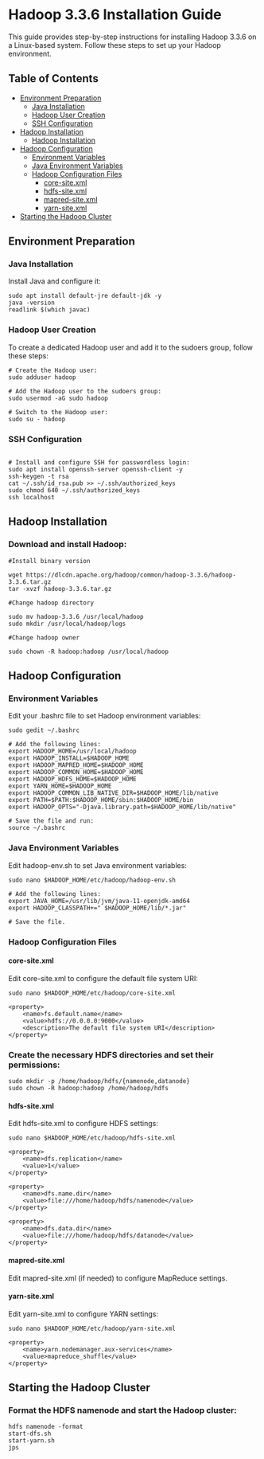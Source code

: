 # Hadoop 3.3.6 Installation Guide

This guide provides step-by-step instructions for installing Hadoop 3.3.6 on a Linux-based system. Follow these steps to set up your Hadoop environment.

## Table of Contents
- [Environment Preparation](#environment-preparation)
  - [Java Installation](#java-installation)
  - [Hadoop User Creation](#hadoop-user-creation)
  - [SSH Configuration](#ssh-configuration)
- [Hadoop Installation](#hadoop-installation)
  - [Hadoop Installation](#download_and_install_Hadoop)
- [Hadoop Configuration](#hadoop-configuration)
  - [Environment Variables](#environment-variables)
  - [Java Environment Variables](#java-environment-variables)
  - [Hadoop Configuration Files](#hadoop-configuration-files)
    - [core-site.xml](#core-site-xml)
    - [hdfs-site.xml](#hdfs-site-xml)
    - [mapred-site.xml](#mapred-site-xml)
    - [yarn-site.xml](#yarn-site-xml)
- [Starting the Hadoop Cluster](#starting-the-hadoop-cluster)

## Environment Preparation

### Java Installation

Install Java and configure it:

```shell
sudo apt install default-jre default-jdk -y
java -version
readlink $(which javac)
```

### Hadoop User Creation

To create a dedicated Hadoop user and add it to the sudoers group, follow these steps:

```shell
# Create the Hadoop user:
sudo adduser hadoop

# Add the Hadoop user to the sudoers group:
sudo usermod -aG sudo hadoop

# Switch to the Hadoop user:
sudo su - hadoop
```

### SSH Configuration
```shell

# Install and configure SSH for passwordless login:
sudo apt install openssh-server openssh-client -y
ssh-keygen -t rsa
cat ~/.ssh/id_rsa.pub >> ~/.ssh/authorized_keys
sudo chmod 640 ~/.ssh/authorized_keys
ssh localhost
```

## Hadoop Installation
### Download and install Hadoop:
```shell
#Install binary version

wget https://dlcdn.apache.org/hadoop/common/hadoop-3.3.6/hadoop-3.3.6.tar.gz
tar -xvzf hadoop-3.3.6.tar.gz

#Change hadoop directory

sudo mv hadoop-3.3.6 /usr/local/hadoop
sudo mkdir /usr/local/hadoop/logs

#Change hadoop owner

sudo chown -R hadoop:hadoop /usr/local/hadoop
```
## Hadoop Configuration
### Environment Variables
Edit your .bashrc file to set Hadoop environment variables:

```shell
sudo gedit ~/.bashrc

# Add the following lines:
export HADOOP_HOME=/usr/local/hadoop
export HADOOP_INSTALL=$HADOOP_HOME
export HADOOP_MAPRED_HOME=$HADOOP_HOME
export HADOOP_COMMON_HOME=$HADOOP_HOME
export HADOOP_HDFS_HOME=$HADOOP_HOME
export YARN_HOME=$HADOOP_HOME
export HADOOP_COMMON_LIB_NATIVE_DIR=$HADOOP_HOME/lib/native
export PATH=$PATH:$HADOOP_HOME/sbin:$HADOOP_HOME/bin
export HADOOP_OPTS="-Djava.library.path=$HADOOP_HOME/lib/native"

# Save the file and run:
source ~/.bashrc
```

### Java Environment Variables
Edit hadoop-env.sh to set Java environment variables:

```shell
sudo nano $HADOOP_HOME/etc/hadoop/hadoop-env.sh

# Add the following lines:
export JAVA_HOME=/usr/lib/jvm/java-11-openjdk-amd64
export HADOOP_CLASSPATH+=" $HADOOP_HOME/lib/*.jar"

# Save the file.
```

### Hadoop Configuration Files
#### core-site.xml
Edit core-site.xml to configure the default file system URI:

```shell
sudo nano $HADOOP_HOME/etc/hadoop/core-site.xml
```
```shell
<property>
    <name>fs.default.name</name>
    <value>hdfs://0.0.0.0:9000</value>
    <description>The default file system URI</description>
</property>
```

### Create the necessary HDFS directories and set their permissions:

```shell
sudo mkdir -p /home/hadoop/hdfs/{namenode,datanode}
sudo chown -R hadoop:hadoop /home/hadoop/hdfs
```

#### hdfs-site.xml
Edit hdfs-site.xml to configure HDFS settings:

```shell
sudo nano $HADOOP_HOME/etc/hadoop/hdfs-site.xml

<property>
    <name>dfs.replication</name>
    <value>1</value>
</property>

<property>
    <name>dfs.name.dir</name>
    <value>file:///home/hadoop/hdfs/namenode</value>
</property>

<property>
    <name>dfs.data.dir</name>
    <value>file:///home/hadoop/hdfs/datanode</value>
</property>
```

#### mapred-site.xml
Edit mapred-site.xml (if needed) to configure MapReduce settings.

#### yarn-site.xml
Edit yarn-site.xml to configure YARN settings:

```shell
sudo nano $HADOOP_HOME/etc/hadoop/yarn-site.xml

<property>
    <name>yarn.nodemanager.aux-services</name>
    <value>mapreduce_shuffle</value>
</property>
```

## Starting the Hadoop Cluster
### Format the HDFS namenode and start the Hadoop cluster:

```shell
hdfs namenode -format
start-dfs.sh
start-yarn.sh
jps
```





